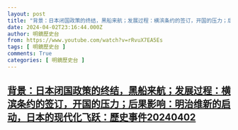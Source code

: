 ```yaml
---
layout: post
title: "背景：日本闭国政策的终结，黑船来航；发展过程：横滨条约的签订，开国的压力；后果影响：明治维新的启动，日本的现代化飞跃：歷史事件20240402"
date: 2024-04-02T23:16:44.000Z
author: 明鏡歷史台
from: https://www.youtube.com/watch?v=rRvuX7EA5Es
tags: [ 明鏡歷史台 ]
comments: True
categories: [ 明鏡歷史台 ]
---
```

<!--1712099804000-->
[背景：日本闭国政策的终结，黑船来航；发展过程：横滨条约的签订，开国的压力；后果影响：明治维新的启动，日本的现代化飞跃：歷史事件20240402](https://www.youtube.com/watch?v=rRvuX7EA5Es)
------

<div>

</div>
